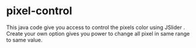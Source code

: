 # pixel-control
This java code give you access to control the pixels color using JSlider .
Create your own option gives you power to change all pixel in same range to same value.
